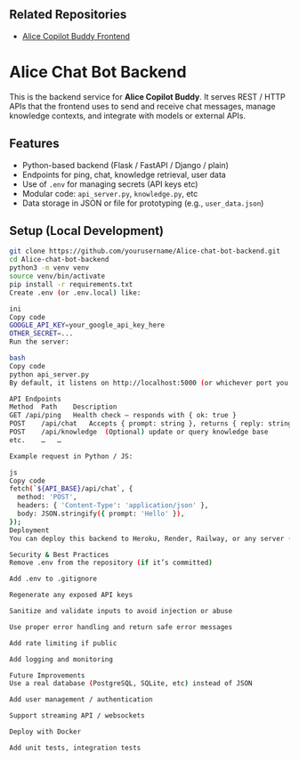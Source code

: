 ## Related Repositories
- [Alice Copilot Buddy Frontend](https://github.com/mohammed-saad-git/alice-copilot-buddy)

# Alice Chat Bot Backend

This is the backend service for **Alice Copilot Buddy**. It serves REST / HTTP APIs that the frontend uses to send and receive chat messages, manage knowledge contexts, and integrate with models or external APIs.

## Features

- Python-based backend (Flask / FastAPI / Django / plain)  
- Endpoints for ping, chat, knowledge retrieval, user data  
- Use of `.env` for managing secrets (API keys etc)  
- Modular code: `api_server.py`, `knowledge.py`, etc  
- Data storage in JSON or file for prototyping (e.g., `user_data.json`)  

## Setup (Local Development)

```bash
git clone https://github.com/yourusername/Alice-chat-bot-backend.git
cd Alice-chat-bot-backend
python3 -m venv venv
source venv/bin/activate
pip install -r requirements.txt
Create .env (or .env.local) like:

ini
Copy code
GOOGLE_API_KEY=your_google_api_key_here
OTHER_SECRET=...
Run the server:

bash
Copy code
python api_server.py
By default, it listens on http://localhost:5000 (or whichever port you configure).

API Endpoints
Method	Path	Description
GET	/api/ping	Health check — responds with { ok: true }
POST	/api/chat	Accepts { prompt: string }, returns { reply: string }
POST	/api/knowledge	(Optional) update or query knowledge base
etc.	…	…

Example request in Python / JS:

js
Copy code
fetch(`${API_BASE}/api/chat`, {
  method: 'POST',
  headers: { 'Content-Type': 'application/json' },
  body: JSON.stringify({ prompt: 'Hello' }),
});
Deployment
You can deploy this backend to Heroku, Render, Railway, or any server (AWS, DigitalOcean). Make sure to keep the .env file / secrets secure (not in the repo). Use environment variables in your deployment platform.

Security & Best Practices
Remove .env from the repository (if it’s committed)

Add .env to .gitignore

Regenerate any exposed API keys

Sanitize and validate inputs to avoid injection or abuse

Use proper error handling and return safe error messages

Add rate limiting if public

Add logging and monitoring

Future Improvements
Use a real database (PostgreSQL, SQLite, etc) instead of JSON

Add user management / authentication

Support streaming API / websockets

Deploy with Docker

Add unit tests, integration tests
